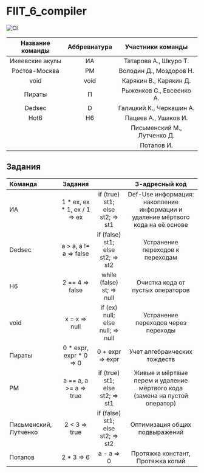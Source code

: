 # FIIT_6_compiler
![CI](https://github.com/Taally/FIIT_6_compiler/workflows/CI/badge.svg)

|Название команды |Аббревиатура|Участники команды|
|:-----------------:|:-------------:|:-----------------:|
|Икеевские акулы|ИА|Татарова А., Шкуро Т.|
|Ростов-Москва|РМ|Володин Д., Моздоров Н.|
|void|void|Карякин В., Карякин Д.|
|Пираты|П|Рыженков С., Евсеенко А.|
|Dedsec|D|Галицкий К., Черкашин А.|
|Hot6|H6|Пацеев А., Ушаков И.|
||| Письменский М., Лутченко Д.|
||| Потапов И. |

## Задания

| Команда  | Задания | |3-адресный код
| :---------- |:-------:|:--:|:-:
| ИА | 1 \* ex, ex \* 1, ex / 1 => ex | if (true) st1; else st2; => st1 |Def-Use информация: накопление информации и удаление мёртвого кода на её основе
| Dedsec | a > a, a != a => false | if (false) st1; else st2; => st2 |Устранение переходов к переходам
| H6 | 2 == 4 => false | while (false) st; => null |Очистка кода от пустых операторов
| void | x = x => null | if (ex) null; else null; => null |Устранение переходов через переходы
| Пираты | 0 \* expr, expr \* 0 => 0 | 0 + expr => expr  |Учет алгебраических тождеств
| РМ | a == a, a >= a => true | if (true) st1; else st2; => st1 |Живые и мёртвые перем и удаление мёртвого кода (замена на пустой оператор)
| Письменский, Лутченко| 2 < 3 => true | if (false) st1; else st2; => st2 |Оптимизация общих подвыражений
| Потапов | 2 * 3 => 6 | a - a => 0 |Протяжка констант, Протяжка копий
